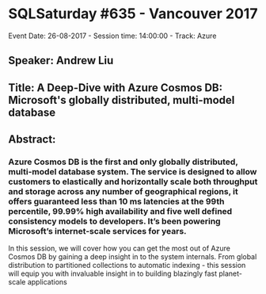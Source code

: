 # SQLSaturday #635 - Vancouver 2017
Event Date: 26-08-2017 - Session time: 14:00:00 - Track: Azure
## Speaker: Andrew Liu
## Title: A Deep-Dive with Azure Cosmos DB: Microsoft's globally distributed, multi-model database
## Abstract:
### Azure Cosmos DB is the first and only globally distributed, multi-model database system. The service is designed to allow customers to elastically and horizontally scale both throughput and storage across any number of geographical regions, it offers guaranteed less than 10 ms latencies at the 99th percentile, 99.99% high availability and five well defined consistency models to developers. It’s been powering Microsoft’s internet-scale services for years.
In this session, we will cover how you can get the most out of Azure Cosmos DB by gaining a deep insight in to the system internals. From global distribution to partitioned collections to automatic indexing - this session will equip you with invaluable insight in to building blazingly fast planet-scale applications
